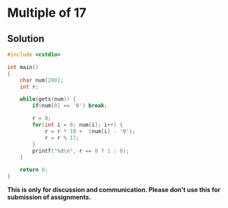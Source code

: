 # Multiple of 17

## Solution

```c++
#include <cstdio>

int main()
{
    char num[200];
    int r;

    while(gets(num)) {
        if(num[0] == '0') break;

        r = 0;
        for(int i = 0; num[i]; i++) {
            r = r * 10 +  (num[i] - '0');
            r = r % 17;
        }
        printf("%d\n", r == 0 ? 1 : 0);
    }

    return 0;
}

```


**This is only for discussion and communication. Please don't use this for submission of assignments.**